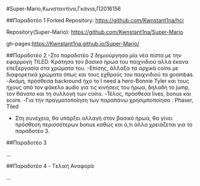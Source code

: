 #Super-Mario,Κωνσταντίνα,Γκάνια,Π2016156

##Παραδοτέο 1 Forked Repository: https://github.com/Kwnstant1na/hci

Repository(Super-Mario): https://github.com/Kwnstant1na/Super-Mario

gh-pages:https://Kwnstant1na.github.io/Super-Mario/

##Παραδοτέο 2
-Στο παραδοτέο 2 δημιούργησα μία νέα πίστα με την εφαρμογή TILED. Κράτησα τον βασικό ήρωα 
του παιχνιδιού αλλά έκανα επεξεργασία στα χρώματα του.
-Επίσης, άλλαξα τα αρχικά coins με διαφορετικά χρώματα όπως και τους εχθρούς του παιχνιδιού 
τα goombas.
-Ακόμη, πρόσθεσα backround ήχο το I need a hero-Bonnie Tyler και τους ήχους από τον φάκελο
audio για τις κινήσεις του ήρωα, δηλαδή το jump, τον θάνατο και τη συλλογή των coins.
-Τέλος, πρόσθεσα lives, bonus και score.
-Για την πραγματοποίηση των παραπάνω χρησιμποποίησα : Phaser, Tiled

* Στη συνέχεια, θα υπάρξει αλλαγή στον βασικό ήρωα, θα γίνει πρόσθεση περισσότερων bonus 
καθώς και ό,τι άλλο χρειάζεται για το παραδοτέο 3. 


##Παραδοτέο 3

...

##Παραδοτέο 4 - Tελική Αναφορά

...
